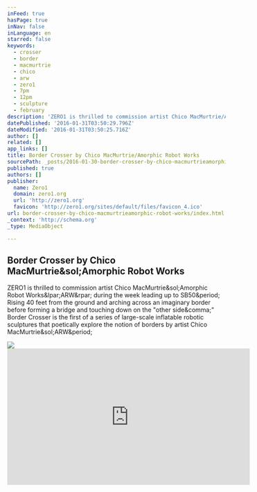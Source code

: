 ```yaml
---
inFeed: true
hasPage: true
inNav: false
inLanguage: en
starred: false
keywords:
  - crosser
  - border
  - macmurtrie
  - chico
  - arw
  - zero1
  - 7pm
  - 12pm
  - sculpture
  - february
description: 'ZERO1 is thrilled to commission artist Chico MacMurtrie/Amorphic Robot Works(ARW) during the week leading up to SB50. Rising 40 feet from the ground and arching across an imaginary border before forming a bridge and touching down on the "other side," Border Crosser is the first of a series of large-scale inflatable robotic sculptures that poetically explore the notion of borders by artist Chico MacMurtrie/ARW.'
datePublished: '2016-01-31T03:50:29.796Z'
dateModified: '2016-01-31T03:50:25.716Z'
author: []
related: []
app_links: []
title: Border Crosser by Chico MacMurtrie/Amorphic Robot Works
sourcePath: _posts/2016-01-30-border-crosser-by-chico-macmurtrieamorphic-robot-works.md
published: true
authors: []
publisher:
  name: Zero1
  domain: zero1.org
  url: 'http://zero1.org'
  favicon: 'http://zero1.org/sites/default/files/favicon_4.ico'
url: border-crosser-by-chico-macmurtrieamorphic-robot-works/index.html
_context: 'http://schema.org'
_type: MediaObject

---
```

<article style=""><h1>Border Crosser by Chico MacMurtrie&amp;sol;Amorphic Robot Works</h1><p>ZERO1 is thrilled to commission artist Chico MacMurtrie&amp;sol;Amorphic Robot Works&amp;lpar;ARW&amp;rpar; during the week leading up to SB50&amp;period; Rising 40 feet from the ground and arching across an imaginary border before forming a bridge and touching down on the "other side&amp;comma;" Border Crosser is the first of a series of large-scale inflatable robotic sculptures that poetically explore the notion of borders by artist Chico MacMurtrie&amp;sol;ARW&amp;period;</p><img src="http://zero1.org/sites/default/files/styles/banner/public/files/exhibitions/photos/Border%20Crosser%20City%20Hall_rendering%201.jpeg?itok=PDO2CNIy" /></article>

<iframe width="560" height="315" src="https://www.youtube.com/embed/8yeyn_8PSPU" frameborder="0" allowfullscreen="" style=""></iframe>